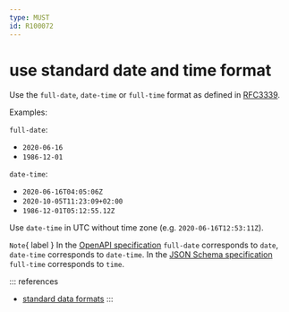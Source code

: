 ```yaml
---
type: MUST
id: R100072
---
```


# use standard date and time format

Use the `full-date`, `date-time` or `full-time` format as defined in [RFC3339][rfc3339].

Examples:

`full-date`:

- `2020-06-16`
- `1986-12-01`

`date-time`:

- `2020-06-16T04:05:06Z`
- `2020-10-05T11:23:09+02:00`
- `1986-12-01T05:12:55.12Z`

Use `date-time` in UTC without time zone (e.g. `2020-06-16T12:53:11Z`).

`Note`{ label } In the [OpenAPI specification][openapi-specification-data-types]
`full-date` corresponds to `date`,
`date-time` corresponds to `date-time`.
In the [JSON Schema specification][json-schema-spec-defined-formats] `full-time` corresponds to `time`.

::: references

- [standard data formats](./5010_must-use-common-data-formats.md)
  :::

[rfc3339]: https://tools.ietf.org/html/rfc3339#section-5.6
[json-schema-spec-defined-formats]: https://json-schema.org/draft/2019-09/json-schema-validation.html#rfc.section.7.3
[openapi-specification-data-types]: http://spec.openapis.org/oas/v3.0.3#data-types

